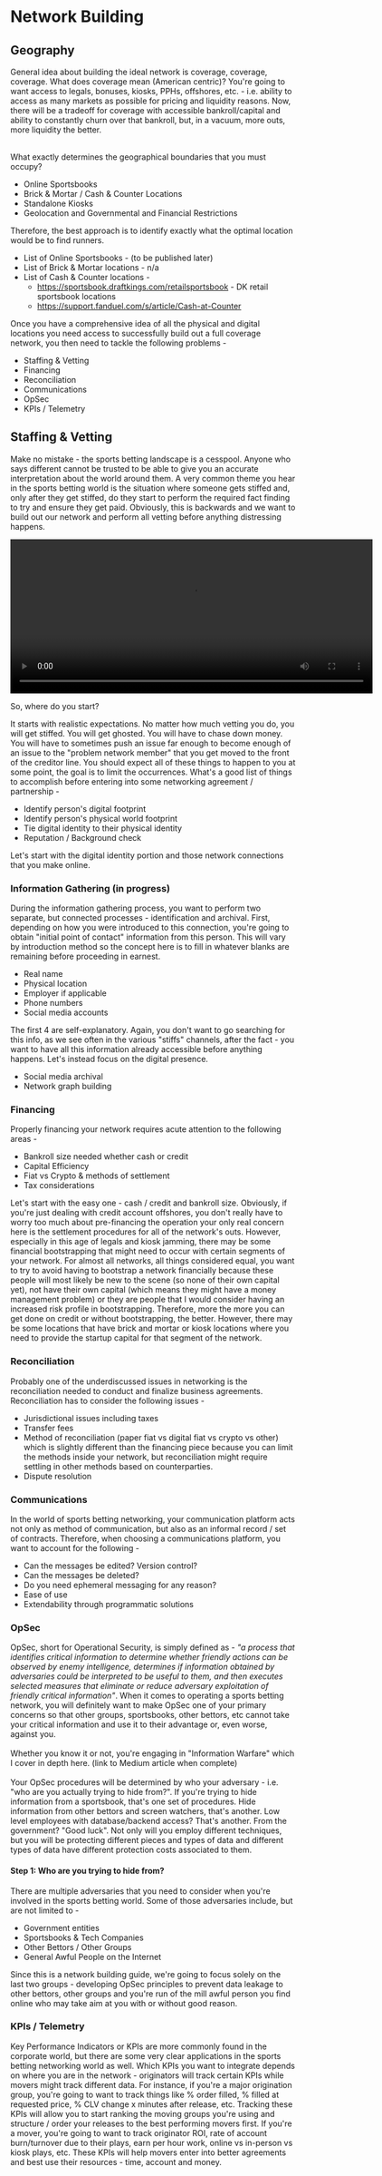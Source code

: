  # Network Building

## Geography

General idea about building the ideal network is coverage, coverage, coverage. What does coverage mean (American centric)? You're going to want access to legals, bonuses, kiosks, PPHs, offshores, etc. - i.e. ability to access as many markets as possible for pricing and liquidity reasons. Now, there will be a tradeoff for coverage with accessible bankroll/capital and ability to constantly churn over that bankroll, but, in a vacuum, more outs, more liquidity the better.<br /><br />

What exactly determines the geographical boundaries that you must occupy?
- Online Sportsbooks
- Brick & Mortar / Cash & Counter Locations
- Standalone Kiosks
- Geolocation and Governmental and Financial Restrictions

Therefore, the best approach is to identify exactly what the optimal location would be to find runners.
- List of Online Sportsbooks - (to be published later)
- List of Brick & Mortar locations - n/a
- List of Cash & Counter locations -
    - https://sportsbook.draftkings.com/retailsportsbook - DK retail sportsbook locations
    - https://support.fanduel.com/s/article/Cash-at-Counter

Once you have a comprehensive idea of all the physical and digital locations you need access to successfully build out a full coverage network, you then need to tackle the following problems - 
- Staffing & Vetting
- Financing
- Reconciliation
- Communications
- OpSec
- KPIs / Telemetry

## Staffing & Vetting

Make no mistake - the sports betting landscape is a cesspool. Anyone who says different cannot be trusted to be able to give you an accurate interpretation about the world around them. A very common theme you hear in the sports betting world is the situation where someone gets stiffed and, only after they get stiffed, do they start to perform the required fact finding to try and ensure they get paid. Obviously, this is backwards and we want to build out our network and perform all vetting before anything distressing happens.

<video width="640" height="272" src="https://github.com/user-attachments/assets/a7cdfa53-9972-4aa2-9000-e37154c55cfe"></video>

So, where do you start?

It starts with realistic expectations. No matter how much vetting you do, you will get stiffed. You will get ghosted. You will have to chase down money. You will have to sometimes push an issue far enough to become enough of an issue to the "problem network member" that you get moved to the front of the creditor line. You should expect all of these things to happen to you at some point, the goal is to limit the occurrences. What's a good list of things to accomplish before entering into some networking agreement / partnership -
- Identify person's digital footprint
- Identify person's physical world footprint
- Tie digital identity to their physical identity
- Reputation / Background check

Let's start with the digital identity portion and those network connections that you make online.

### Information Gathering (in progress)

During the information gathering process, you want to perform two separate, but connected processes - identification and archival. First, depending on how you were introduced to this connection, you're going to obtain "initial point of contact" information from this person. This will vary by introduction method so the concept here is to fill in whatever blanks are remaining before proceeding in earnest.
- Real name
- Physical location
- Employer if applicable
- Phone numbers
- Social media accounts

The first 4 are self-explanatory. Again, you don't want to go searching for this info, as we see often in the various "stiffs" channels, after the fact - you want to have all this information already accessible before anything happens. Let's instead focus on the digital presence.

- Social media archival
- Network graph building

### Financing

Properly financing your network requires acute attention to the following areas - 
- Bankroll size needed whether cash or credit
- Capital Efficiency
- Fiat vs Crypto & methods of settlement
- Tax considerations

Let's start with the easy one - cash / credit and bankroll size. Obviously, if you're just dealing with credit account offshores, you don't really have to worry too much about pre-financing the operation your only real concern here is the settlement procedures for all of the network's outs. However, especially in this age of legals and kiosk jamming, there may be some financial bootstrapping that might need to occur with certain segments of your network. For almost all networks, all things considered equal, you want to try to avoid having to bootstrap a network financially because these people will most likely be new to the scene (so none of their own capital yet), not have their own capital (which means they might have a money management problem) or they are people that I would consider having an increased risk profile in bootstrapping. Therefore, more the more you can get done on credit or without bootstrapping, the better. However, there may be some locations that have brick and mortar or kiosk locations where you need to provide the startup capital for that segment of the network.

### Reconciliation

Probably one of the underdiscussed issues in networking is the reconciliation needed to conduct and finalize business agreements. Reconciliation has to consider the following issues - 
- Jurisdictional issues including taxes
- Transfer fees
- Method of reconciliation (paper fiat vs digital fiat vs crypto vs other) which is slightly different than the financing piece because you can limit the methods inside your network, but reconciliation might require settling in other methods based on counterparties.
- Dispute resolution

### Communications

In the world of sports betting networking, your communication platform acts not only as method of communication, but also as an informal record / set of contracts. Therefore, when choosing a communications platform, you want to account for the following - 
- Can the messages be edited? Version control?
- Can the messages be deleted?
- Do you need ephemeral messaging for any reason?
- Ease of use
- Extendability through programmatic solutions

### OpSec

OpSec, short for Operational Security, is simply defined as - <i>"a process that identifies critical information to determine whether friendly actions can be observed by enemy intelligence, determines if information obtained by adversaries could be interpreted to be useful to them, and then executes selected measures that eliminate or reduce adversary exploitation of friendly critical information"</i>. When it comes to operating a sports betting network, you will definitely want to make OpSec one of your primary concerns so that other groups, sportsbooks, other bettors, etc cannot take your critical information and use it to their advantage or, even worse, against you.<br /><br />
Whether you know it or not, you're engaging in "Information Warfare" which I cover in depth here. (link to Medium article when complete)<br /><br />
Your OpSec procedures will be determined by who your adversary - i.e. "who are you actually trying to hide from?". If you're trying to hide information from a sportsbook, that's one set of procedures. Hide information from other bettors and screen watchers, that's another. Low level employees with database/backend access? That's another. From the government? "Good luck". Not only will you employ different techniques, but you will be protecting different pieces and types of data and different types of data have different protection costs associated to them.<br />

#### Step 1: Who are you trying to hide from?
There are multiple adversaries that you need to consider when you're involved in the sports betting world. Some of those adversaries include, but are not limited to - 
- Government entities
- Sportsbooks & Tech Companies
- Other Bettors / Other Groups
- General Awful People on the Internet

Since this is a network building guide, we're going to focus solely on the last two groups - developing OpSec principles to prevent data leakage to other bettors, other groups and you're run of the mill awful person you find online who may take aim at you with or without good reason.

### KPIs / Telemetry

Key Performance Indicators or KPIs are more commonly found in the corporate world, but there are some very clear applications in the sports betting networking world as well. Which KPIs you want to integrate depends on where you are in the network - originators will track certain KPIs while movers might track different data. For instance, if you're a major origination group, you're going to want to track things like % order filled, % filled at requested price, % CLV change x minutes after release, etc. Tracking these KPIs will allow you to start ranking the moving groups you're using and structure / order your releases to the best performing movers first. If you're a mover, you're going to want to track originator ROI, rate of account burn/turnover due to their plays, earn per hour work, online vs in-person vs kiosk plays, etc. These KPIs will help movers enter into better agreements and best use their resources - time, account and money.
